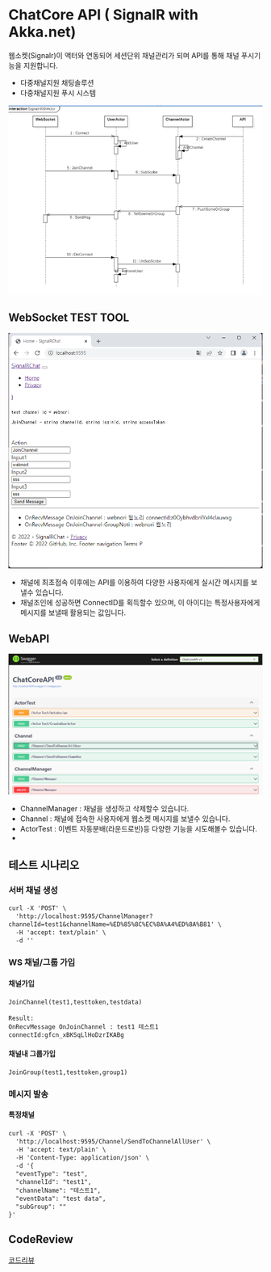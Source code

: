 ﻿# ChatCore API ( SignalR with Akka.net)

웹소켓(Signalr)이 액터와 연동되어 세션단위 채널관리가 되며 API를 통해 채널 푸시기능을 지원합니다.

- 다중채널지원 채팅솔루션
- 다중채널지원 푸시 시스템


![SignalRWithActor](doc/SignalRWithActor.png)


## WebSocket TEST TOOL

![testtool](doc/testtool.png)

- 채널에 최초접속 이후에는 API를 이용하여 다양한 사용자에게 실시간 메시지를 보낼수 있습니다.
- 채널조인에 성공하면 ConnectID를 획득할수 있으며, 이 아이디는 특정사용자에게 메시지를 보낼때 활용되는 값입니다.


## WebAPI

![apis](doc/apis.png)

- ChannelManager : 채널을 생성하고 삭제할수 있습니다.
- Channel : 채널에 접속한 사용자에게 웹소켓 메시지를 보낼수 있습니다.
- ActorTest : 이벤트 자동분배(라운드로빈)등 다양한 기능을 시도해볼수 있습니다.
- 


## 테스트 시나리오

### 서버 채널 생성

```
curl -X 'POST' \
  'http://localhost:9595/ChannelManager?channelId=test1&channelName=%ED%85%8C%EC%8A%A4%ED%8A%B81' \
  -H 'accept: text/plain' \
  -d ''
```

### WS 채널/그룹 가입

#### 채널가입

```
JoinChannel(test1,testtoken,testdata)

Result:
OnRecvMessage OnJoinChannel : test1 테스트1 connectId:gfcn_xBKSqLlHoDzrIKABg
```

#### 채널내 그룹가입
```
JoinGroup(test1,testtoken,group1)
```



### 메시지 발송

#### 특정채널

```
curl -X 'POST' \
  'http://localhost:9595/Channel/SendToChannelAllUser' \
  -H 'accept: text/plain' \
  -H 'Content-Type: application/json' \
  -d '{
  "eventType": "test",
  "channelId": "test1",
  "channelName": "테스트1",
  "eventData": "test data",
  "subGroup": ""
}'
```







## CodeReview

[코드리뷰](code-review.md)